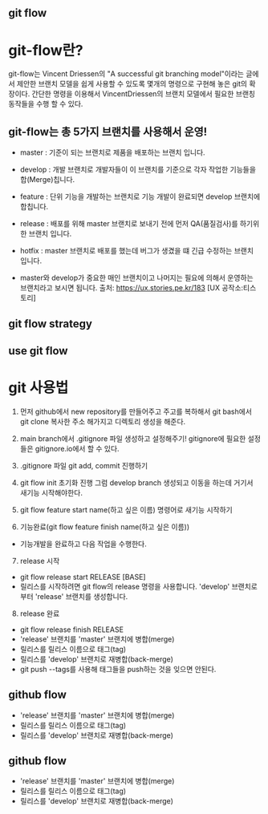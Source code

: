 ## git flow

# git-flow란?
git-flow는 Vincent Driessen의 "A successful git branching model"이라는 글에서 제안한 브랜치 모델을 쉽게 사용할 수 있도록 몇개의 명령으로 구현해 놓은 git의 확장이다. 간단한 명령을 이용해서 VincentDriessen의 브랜치 모델에서 필요한 브랜칭 동작들을 수행 할 수 있다. 

## git-flow는 총 5가지 브랜치를 사용해서 운영! 
- master  : 기준이 되는 브랜치로 제품을 배포하는 브랜치 입니다.
- develop : 개발 브랜치로 개발자들이 이 브랜치를 기준으로 각자 작업한 기능들을 합(Merge)칩니다.
- feature : 단위 기능을 개발하는 브랜치로 기능 개발이 완료되면 develop 브랜치에 합칩니다.
- release : 배포를 위해 master 브랜치로 보내기 전에 먼저 QA(품질검사)를 하기위한 브랜치 입니다.
- hotfix  : master 브랜치로 배포를 했는데 버그가 생겼을 떄 긴급 수정하는 브랜치 입니다.


- master와 develop가 중요한 매인 브랜치이고 나머지는 필요에 의해서 운영하는 브랜치라고 보시면 됩니다.
출처: https://ux.stories.pe.kr/183 [UX 공작소:티스토리]

## git flow strategy


## use git flow


# git 사용법 
1. 먼저 github에서 new repository를 만들어주고 주고를 복하해서 
git bash에서 git clone 복사한 주소 해가지고 디렉토리 생성을 해준다. 

2. main branch에서 .gitignore 파일 생성하고  설정해주기! 
 gitignore에 필요한 설정들은 gitignore.io에서 할 수 있다. 
 
3. .gitignore 파일 git add, commit 진행하기 

4. git flow init  초기화 진행 그럼 develop branch 생성되고 이동을 하는데 거기서 새기능 시작해야한다. 

5. git flow feature start name(하고 싶은 이름) 명령어로 새기능 시작하기 

6. 기능완료(git flow feature finish name(하고 싶은 이름))
- 기능개발을 완료하고 다음 작업을 수행한다. 

7. release 시작 
- git flow release start RELEASE [BASE]
- 릴리스를 시작하려면 git flow의 release 명령을 사용합니다.
  'develop' 브랜치로부터 'release' 브랜치를 생성합니다.

 8. release 완료
- git flow release finish RELEASE
- 'release' 브랜치를 'master' 브랜치에 병합(merge)
- 릴리스를 릴리스 이름으로 태그(tag)
- 릴리스를 'develop' 브랜치로 재병합(back-merge)
- git push --tags를 사용해 태그들을 push하는 것을 잊으면 안된다. 

## github flow
- 'release' 브랜치를 'master' 브랜치에 병합(merge)
- 릴리스를 릴리스 이름으로 태그(tag)
- 릴리스를 'develop' 브랜치로 재병합(back-merge)

## github flow
- 'release' 브랜치를 'master' 브랜치에 병합(merge)
- 릴리스를 릴리스 이름으로 태그(tag)
- 릴리스를 'develop' 브랜치로 재병합(back-merge)
